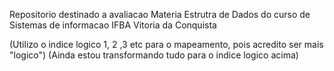 Repositorio destinado a avaliacao 
Materia Estrutra de Dados do curso de Sistemas de informacao
IFBA Vitoria da Conquista

(Utilizo o indice logico 1, 2 ,3 etc para o mapeamento, pois acredito ser mais "logico")
(Ainda estou transformando tudo para o indice logico acima)
